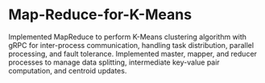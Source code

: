 # Map-Reduce-for-K-Means
Implemented MapReduce to perform K-Means clustering algorithm with gRPC for inter-process communication, handling task distribution, parallel processing, and fault tolerance. Implemented master, mapper, and reducer processes to manage data splitting, intermediate key-value pair computation, and centroid updates.
